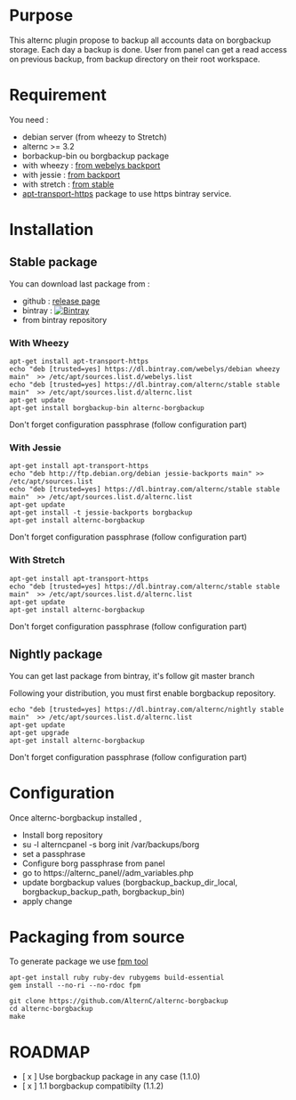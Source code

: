 # Purpose

This alternc plugin propose to backup all accounts data on borgbackup storage.
Each day a backup is done. User from panel can get a read access on previous backup, from backup directory on their root workspace.

# Requirement

You need :
* debian server (from wheezy to Stretch)
* alternc >= 3.2
* borbackup-bin ou borgbackup package
 * with wheezy : [from webelys backport](https://bintray.com/webelys/debian)
 * with jessie : [from backport](https://packages.debian.org/jessie-backports/borgbackup)
 * with stretch : [from stable](https://packages.debian.org/stretch/borgbackup)
* [apt-transport-https](https://packages.debian.org/search?keywords=apt-transport-https) package to use https bintray service.


# Installation

## Stable package

You can download last package from :
* github : [release page](../../releases/latest)
* bintray : [ ![Bintray](https://api.bintray.com/packages/alternc/stable/alternc-borgbackup/images/download.svg) ](https://bintray.com/alternc/stable/alternc-borgbackup/_latestVersion)
* from bintray repository

### With Wheezy

```shell
apt-get install apt-transport-https
echo "deb [trusted=yes] https://dl.bintray.com/webelys/debian wheezy main"  >> /etc/apt/sources.list.d/webelys.list
echo "deb [trusted=yes] https://dl.bintray.com/alternc/stable stable main"  >> /etc/apt/sources.list.d/alternc.list
apt-get update
apt-get install borgbackup-bin alternc-borgbackup
```
Don't forget configuration passphrase (follow configuration part)

### With Jessie

```shell
apt-get install apt-transport-https
echo "deb http://ftp.debian.org/debian jessie-backports main" >> /etc/apt/sources.list
echo "deb [trusted=yes] https://dl.bintray.com/alternc/stable stable main"  >> /etc/apt/sources.list.d/alternc.list
apt-get update
apt-get install -t jessie-backports borgbackup
apt-get install alternc-borgbackup
```
Don't forget configuration passphrase (follow configuration part)

### With Stretch

```shell
apt-get install apt-transport-https
echo "deb [trusted=yes] https://dl.bintray.com/alternc/stable stable main"  >> /etc/apt/sources.list.d/alternc.list
apt-get update
apt-get install alternc-borgbackup
```
Don't forget configuration passphrase (follow configuration part)

## Nightly package

You can get last package from bintray, it's follow git master branch

Following your distribution, you must first enable borgbackup repository.

```shell
echo "deb [trusted=yes] https://dl.bintray.com/alternc/nightly stable main"  >> /etc/apt/sources.list.d/alternc.list
apt-get update
apt-get upgrade
apt-get install alternc-borgbackup
```
Don't forget configuration passphrase (follow configuration part)

# Configuration

Once alternc-borgbackup installed ,

* Install borg repository
 * su -l alterncpanel -s borg init /var/backups/borg
 * set a passphrase
* Configure borg passphrase from panel
 * go to https://alternc_panel//adm_variables.php
 * update borgbackup values (borgbackup_backup_dir_local, borgbackup_backup_path, borgbackup_bin)
 * apply change

# Packaging from source

To generate package we use [fpm tool](https://github.com/jordansissel/fpm)

```shell
apt-get install ruby ruby-dev rubygems build-essential
gem install --no-ri --no-rdoc fpm

git clone https://github.com/AlternC/alternc-borgbackup
cd alternc-borgbackup
make

```


# ROADMAP

* [ x ] Use borgbackup package in any case (1.1.0)
* [ x ] 1.1 borgbackup compatibilty (1.1.2)